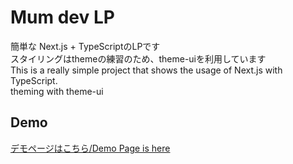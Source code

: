 # Mum dev LP

簡単な Next.js + TypeScriptのLPです  
スタイリングはthemeの練習のため、theme-uiを利用しています  
This is a really simple project that shows the usage of Next.js with TypeScript.  
theming with theme-ui

## Demo

[デモページはこちら/Demo Page is here](https://mum-hitomi-t260g.vercel.app/)
